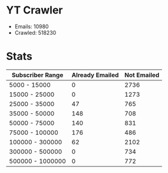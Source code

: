# YT Crawler
- Emails: 10980
- Crawled: 518230

# Stats
| Subscriber Range  | Already Emailed | Not Emailed |
|-------|-------|-------|
| 5000 - 15000 | 0 | 2736 |
| 15000 - 25000 | 0 | 1273 |
| 25000 - 35000 | 47 | 765 |
| 35000 - 50000 | 148 | 708 |
| 50000 - 75000 | 140 | 831 |
| 75000 - 100000 | 176 | 486 |
| 100000 - 300000 | 62 | 2102 |
| 300000 - 500000 | 0 | 734 |
| 500000 - 1000000 | 0 | 772 |

